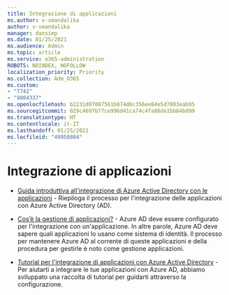 ```yaml
---
title: Integrazione di applicazioni
ms.author: v-smandalika
author: v-smandalika
manager: dansimp
ms.date: 01/25/2021
ms.audience: Admin
ms.topic: article
ms.service: o365-administration
ROBOTS: NOINDEX, NOFOLLOW
localization_priority: Priority
ms.collection: Adm_O365
ms.custom:
- "7742"
- "9004337"
ms.openlocfilehash: b2231d07087561b074d6c356ee84e5d7083eab95
ms.sourcegitcommit: 029c4697b77ce996d41ca74c4fa86de1bb84bd99
ms.translationtype: HT
ms.contentlocale: it-IT
ms.lasthandoff: 01/25/2021
ms.locfileid: "49950804"
---
```

# <a name="application--integration"></a>Integrazione di applicazioni

- [Guida introduttiva all'integrazione di Azure Active Directory con le applicazioni](https://docs.microsoft.com/azure/active-directory/manage-apps/plan-an-application-integration)  - Riepiloga il processo per l'integrazione delle applicazioni con Azure Active Directory (AD).

- [Cos’è la gestione di applicazioni?](https://docs.microsoft.com/azure/active-directory/manage-apps/what-is-application-management)  - Azure AD deve essere configurato per l'integrazione con un'applicazione. In altre parole, Azure AD deve sapere quali applicazioni lo usano come sistema di identità. Il processo per mantenere Azure AD al corrente di queste applicazioni e della procedura per gestirle è noto come gestione applicazioni.

- [Tutorial per l'integrazione di applicazioni con Azure Active Directory](https://docs.microsoft.com/azure/active-directory/saas-apps/tutorial-list)  - Per aiutarti a integrare le tue applicazioni con Azure AD, abbiamo sviluppato una raccolta di tutorial per guidarti attraverso la configurazione.

